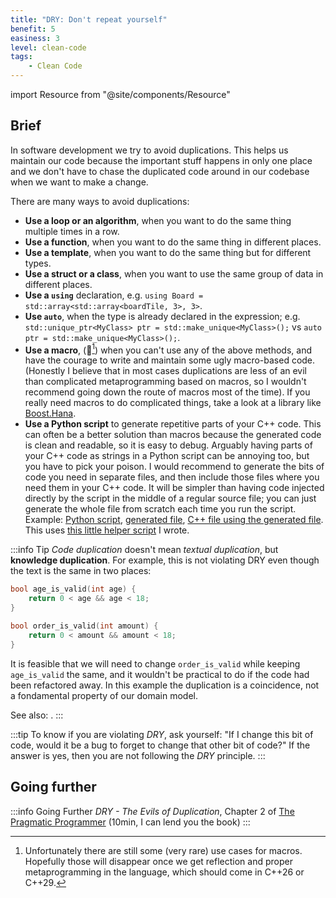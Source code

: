 ```yaml
---
title: "DRY: Don't repeat yourself"
benefit: 5
easiness: 3
level: clean-code
tags:
    - Clean Code
---
```

import Resource from "@site/components/Resource"

## Brief

In software development we try to avoid duplications. This helps us maintain our code because the important stuff happens in only one place and we don't have to chase the duplicated code around in our codebase when we want to make a change.

There are many ways to avoid duplications:

- **Use a loop or an algorithm**, when you want to do the same thing multiple times in a row.
- **Use a function**, when you want to do the same thing in different places.
- **Use a template**, when you want to do the same thing but for different types.
- **Use a struct or a class**, when you want to use the same group of data in different places.
- **Use a `using`** declaration, e.g. `using Board = std::array<std::array<boardTile, 3>, 3>`.
- **Use `auto`**, when the type is already declared in the expression; e.g. `std::unique_ptr<MyClass> ptr = std::make_unique<MyClass>();` vs `auto ptr = std::make_unique<MyClass>();`.
- **Use a macro**, (😬[^1]) when you can't use any of the above methods, and have the courage to write and maintain some ugly macro-based code. (Honestly I believe that in most cases duplications are less of an evil than complicated metaprogramming based on macros, so I wouldn't recommend going down the route of macros most of the time). If you really need macros to do complicated things, take a look at a library like [Boost.Hana](https://www.boost.org/doc/libs/1_61_0/libs/hana/doc/html/index.html).
- **Use a Python script** to generate repetitive parts of your C++ code. This can often be a better solution than macros because the generated code is clean and readable, so it is easy to debug. Arguably having parts of your C++ code as strings in a Python script can be annoying too, but you have to pick your poison. I would recommend to generate the bits of code you need in separate files, and then include those files where you need them in your C++ code. It will be simpler than having code injected directly by the script in the middle of a regular source file; you can just generate the whole file from scratch each time you run the script. Example: [Python script](https://github.com/CoolLibs/Cool/blob/main/src/Cool/ColorSpaces/generator_colors.py), [generated file](https://github.com/CoolLibs/Cool/blob/main/src/Cool/ColorSpaces/generated/parse_color_and_alpha_space.inl), [C++ file using the generated file](https://github.com/CoolLibs/Cool/blob/main/src/Cool/ColorSpaces/ColorAndAlphaSpace.cpp). This uses [this little helper script](https://github.com/CoolLibs/tooling/blob/main/generate_files.py) I wrote.

[^1]: Unfortunately there are still some (very rare) use cases for macros. Hopefully those will disappear once we get reflection and proper metaprogramming in the language, which should come in C++26 or C++29.

:::info Tip
*Code duplication* doesn't mean *textual duplication*, but **knowledge duplication**.
For example, this is not violating DRY even though the text is the same in two places:
```cpp
bool age_is_valid(int age) {
    return 0 < age && age < 18;
}

bool order_is_valid(int amount) {
    return 0 < amount && amount < 18;
}
```

It is feasible that we will need to change `order_is_valid` while keeping `age_is_valid` the same, and it wouldn't be practical to do if the code had been refactored away. In this example the duplication is a coincidence, not a fondamental property of our domain model.

See also: <Resource title="SOLID, Revisited" author="Tony Van Eerd" link="https://youtu.be/glYq-dvgby4?t=4157" duration="6min"/>.
:::

:::tip
To know if you are violating *DRY*, ask yourself: "If I change this bit of code, would it be a bug to forget to change that other bit of code?" If the answer is yes, then you are not following the *DRY* principle.
:::

<!-- :::tip
You should avoid duplicating implementation, but you are free to duplicate intention because it is way less likely to have to change. (And also it is the atomic element of code so you can't really refactor it away anyways).
::: -->

## Going further

:::info Going Further
*DRY - The Evils of Duplication*, Chapter 2 of [The Pragmatic Programmer](https://pragprog.com/titles/tpp20/the-pragmatic-programmer-20th-anniversary-edition/) (10min, I can lend you the book)
:::